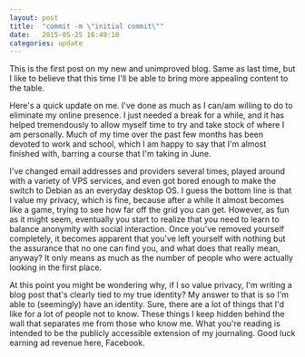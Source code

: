 ```yaml
---
layout: post
title:  "commit -m \"initial commit\""
date:   2015-05-25 16:49:10
categories: update
---
```


This is the first post on my new and unimproved blog. Same as last time,
but I like to believe that this time I'll be able to bring more
appealing content to the table.

Here's a quick update on me. I've done as much as I can/am willing to do to
eliminate my online presence. I just needed a break for a while, and it has
helped tremendously to allow myself time to try and take stock of where I am
personally. Much of my time over the past few months has been devoted to work
and school, which I am happy to say that I'm almost finished with, barring a
course that I'm taking in June.

I've changed email addresses and providers
several times, played around with a variety of VPS services, and even got
bored enough to make the switch to Debian as an everyday desktop OS. I guess
the bottom line is that I value my privacy, which is fine, because after a
while it almost becomes like a game, trying to see how far off the grid you can
get. However, as fun as it might seem, eventually you start to realize that
you need to learn to balance anonymity with social interaction. Once you've
removed yourself completely, it becomes apparent that you've left yourself
with nothing but the assurance that no one can find you, and what does that
really mean, anyway? It only means as much as the number of people who were
actually looking in the first place.

At this point you might be wondering why, if I so value privacy, I'm writing a
blog post that's clearly tied to my true identity? My answer to that is so
I'm able to (seemingly) have an identity. Sure, there are a lot of things that
I'd like for a lot of people not to know. These things I keep hidden behind the
wall that separates me from those who know me. What you're reading is intended
to be the publicly accessible extension of my journaling. Good luck earning
ad revenue here, Facebook.
